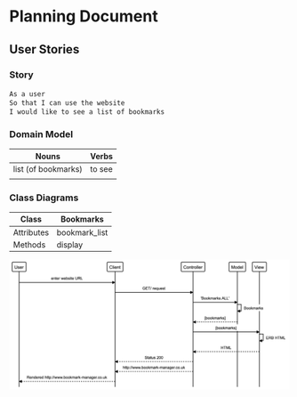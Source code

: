# Planning Document

## User Stories

### Story

```
As a user
So that I can use the website
I would like to see a list of bookmarks
```

### Domain Model

| Nouns               | Verbs  |
| ------------------- | ------ |
| list (of bookmarks) | to see |
|                     |        |

### Class Diagrams

| Class      | Bookmarks     |
| ---------- | ------------- |
| Attributes | bookmark_list |
| Methods    | display       |

![Diagram](./images/diagram.png)
